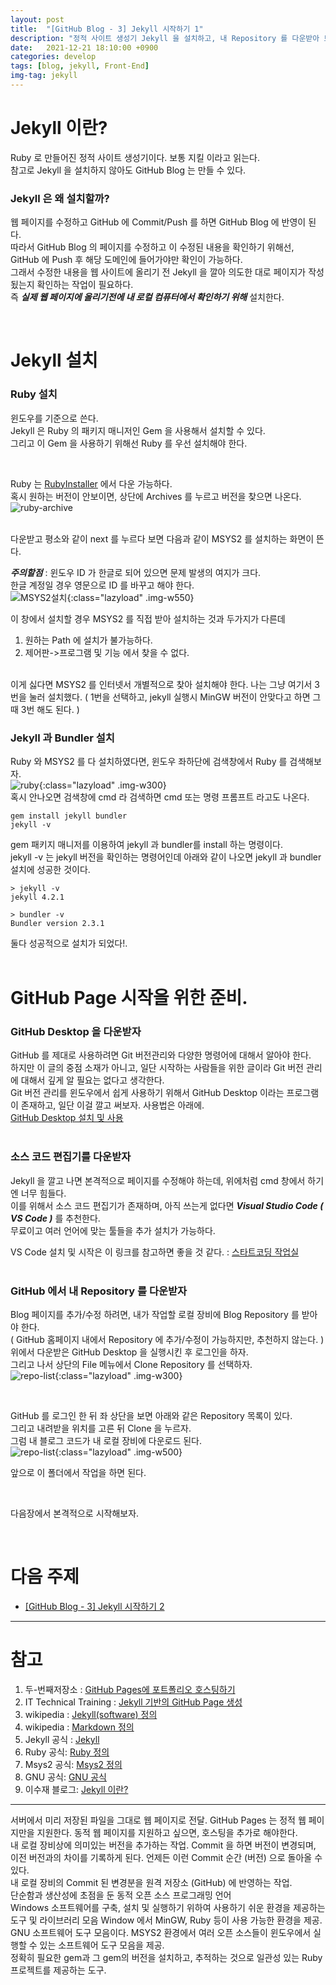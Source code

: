 ```yaml
---
layout: post
title:  "[GitHub Blog - 3] Jekyll 시작하기 1"
description: "정적 사이트 생성기 Jekyll 을 설치하고, 내 Repository 를 다운받아 보자."
date:   2021-12-21 18:10:00 +0900
categories: develop
tags: [blog, jekyll, Front-End]
img-tag: jekyll
---
```

 
# Jekyll 이란?
Ruby 로 만들어진 <span class="tooltip" id="id-1">정적 사이트</span> 생성기이다. 보통 지킬 이라고 읽는다.  
참고로 Jekyll 을 설치하지 않아도 GitHub Blog 는 만들 수 있다.  


### Jekyll 은 왜 설치할까?  
웹 페이지를 수정하고 GitHub 에 <span class="tooltip" id="id-2">Commit</span>/<span class="tooltip" id="id-3">Push</span> 를 하면 GitHub Blog 에 반영이 된다.  
따라서 GitHub Blog 의 페이지를 수정하고 이 수정된 내용을 확인하기 위해선,    
GitHub 에 Push 후 해당 도메인에 들어가야만 확인이 가능하다.  
그래서 수정한 내용을 웹 사이트에 올리기 전 Jekyll 을 깔아 의도한 대로 페이지가 작성됬는지 확인하는 작업이 필요하다.  
즉 ***실제 웹 페이지에 올리기전에 내 로컬 컴퓨터에서 확인하기 위해*** 설치한다.

<br>


# Jekyll 설치  

### Ruby 설치
윈도우를 기준으로 쓴다.  
Jekyll 은 <span class="tooltip" id="id-4">Ruby</span> 의 패키지 매니저인 Gem 을 사용해서 설치할 수 있다.  
그리고 이 Gem 을 사용하기 위해선 Ruby 를 우선 설치해야 한다.  

<br>

Ruby 는 [RubyInstaller][Ruby-install-link] 에서 다운 가능하다.  
혹시 원하는 버전이 안보이면, 상단에 Archives 를 누르고 버전을 찾으면 나온다.   
![ruby-archive](/assets/img/post-img/jekyll-start/ruby-archive.png)      
<br>

다운받고 평소와 같이 next 를 누르다 보면 다음과 같이 
<span class="tooltip" id="id-5">MSYS2</span> 를 설치하는 화면이 뜬다.  

***주의할점*** : 윈도우 ID 가 한글로 되어 있으면 문제 발생의 여지가 크다.  
한글 계정일 경우 영문으로 ID 를 바꾸고 해야 한다.  
![MSYS2설치](/assets/img/post-img/jekyll-start/msys2-install.png){:class="lazyload" .img-w550}    

이 창에서 설치할 경우 MSYS2 를 직접 받아 설치하는 것과 두가지가 다른데
1. 원하는 Path 에 설치가 불가능하다.
2. 제어판->프로그램 및 기능 에서 찾을 수 없다.

<br>
이게 싫다면 MSYS2 를 인터넷서 개별적으로 찾아 설치해야 한다.  
나는 그냥 여기서 3번을 눌러 설치했다.  
( 1번을 선택하고, jekyll 실행시 <span class="tooltip" id="id-6">MinGW</span> 버전이 안맞다고 하면 그때 3번 해도 된다. )  
<br>

### Jekyll 과 Bundler 설치
Ruby 와 MSYS2 를 다 설치하였다면, 윈도우 좌하단에 검색창에서 Ruby 를 검색해보자.  
![ruby](/assets/img/post-img/jekyll-start/cmd-ruby.png){:class="lazyload" .img-w300}    
혹시 안나오면 검색창에 cmd 라 검색하면 cmd 또는  명령 프롬프트 라고도 나온다.  
```
gem install jekyll bundler
jekyll -v
```
 gem 패키지 매니저를 이용하여 jekyll 과 <span class="tooltip" id="id-7">bundler</span>를 install 하는 명령이다.  
jekyll -v 는 jekyll 버전을 확인하는 명령어인데 아래와 같이 나오면 jekyll 과 bundler 설치에 성공한 것이다.  
```
> jekyll -v
jekyll 4.2.1

> bundler -v
Bundler version 2.3.1
```
둘다 성공적으로 설치가 되었다!.  
<br>

# GitHub Page 시작을 위한 준비.

### GitHub Desktop 을 다운받자  
GitHub 를 제대로 사용하려면 Git 버전관리와 다양한 명령어에 대해서 알아야 한다.  
하지만 이 글의 중점 소재가 아니고, 일단 시작하는 사람들을 위한 글이라 Git 버전 관리에 대해서 깊게 알 필요는 없다고 생각한다.  
Git 버전 관리를 윈도우에서 쉽게 사용하기 위해서 GitHub Desktop 이라는 프로그램이 존재하고, 일단 이걸 깔고 써보자. 사용법은 아래에.   
[GitHub Desktop 설치 및 사용][GitHub-Desktop-link]    
<br>

### 소스 코드 편집기를 다운받자  
Jekyll 을 깔고 나면 본격적으로 페이지를 수정해야 하는데, 위에처럼 cmd 창에서 하기엔 너무 힘들다.  
이를 위해서 소스 코드 편집기가 존재하며, 아직 쓰는게 없다면  ***Visual Studio Code ( VS Code )***  를 추천한다.  
무료이고 여러 언어에 맞는 툴들을 추가 설치가 가능하다.    

VS Code 설치 및 시작은 이 링크를 참고하면 좋을 것 같다. : [스타트코딩 작업실][스타트코딩 작업실-link]   
<br>


### GitHub 에서 내 Repository 를 다운받자
Blog 페이지를 추가/수정 하려면, 내가 작업할 로컬 장비에 Blog Repository 를 받아야 한다.    
( GitHub 홈페이지 내에서 Repository 에 추가/수정이 가능하지만, 추천하지 않는다. )   
위에서 다운받은 GitHub Desktop 을 실행시킨 후 로그인을 하자.  
그리고 나서 상단의 File 메뉴에서 Clone Repository 를 선택하자.   
![repo-list](/assets/img/post-img/jekyll-start/clone-repo.png){:class="lazyload" .img-w300}        

<br>

GitHub 를 로그인 한 뒤 좌 상단을 보면 아래와 같은 Repository 목록이 있다.  
그리고 내려받을 위치를 고른 뒤 Clone 을 누르자.  
그럼 내 블로그 코드가 내 로컬 장비에 다운로드 된다.  
![repo-list](/assets/img/post-img/jekyll-start/clone-repo2.png){:class="lazyload" .img-w500}  

앞으로 이 폴더에서 작업을 하면 된다.  
 
<br>


다음장에서 본격적으로 시작해보자.  

<br>

# 다음 주제
- [[GitHub Blog - 3] Jekyll 시작하기 2][jekyll-link2]
<hr>


# 참고
1. 두-번째저장소 : [GitHub Pages에 포트폴리오 호스팅하기][github-page-link]
2. IT Technical Training : [Jekyll 기반의 GitHub Page 생성][it-tech-link]
3. wikipedia : [Jekyll(software) 정의][jekyll-wiki-link]
4. wikipedia : [Markdown 정의][markdown-link]
5. Jekyll 공식 : [Jekyll][jekyll-link]
6. Ruby 공식: [Ruby 정의][Ruby-link]
7. Msys2 공식: [Msys2 정의][msys2-link]
8. GNU 공식: [GNU 공식][GNU-link]
9. 이수재 블로그: [Jekyll 이란?][이수재-link]

<hr>
<div class="tooltip-desc">
    <div class="tooltip-description" id="desc-1">
        서버에서 미리 저장된 파일을 그대로 웹 페이지로 전달.
        GitHub Pages 는 정적 웹 페이지만을 지원한다.
        동적 웹 페이지를 지원하고 싶으면, 호스팅을 추가로 해야한다.
    </div> 
    <div class="tooltip-description" id="desc-2">
    내 로컬 장비상에 의미있는 버전을 추가하는 작업. Commit 을 하면 버전이 변경되며, 이전 버전과의 차이를 기록하게 된다. 언제든 이런 Commit 순간 (버전) 으로 돌아올 수 있다.
    </div>
    <div class="tooltip-description" id="desc-3">
    내 로컬 장비의 Commit 된 변경분을 원격 저장소 (GitHub) 에 반영하는 작업.
    </div>
    <div class="tooltip-description" id="desc-4">
    단순함과 생산성에 초점을 둔 동적 오픈 소스 프로그래밍 언어
    </div>  
    <div class="tooltip-description" id="desc-5">
        Windows 소프트웨어를 구축, 설치 및 실행하기 위하여 사용하기 쉬운 환경을 제공하는 도구 및 라이브러리 모음
        Window 에서 MinGW, Ruby 등이 사용 가능한 환경을 제공.
        </div>
    <div class="tooltip-description" id="desc-6">
        GNU 소프트웨어 도구 모음이다. 
        MSYS2 환경에서 여러 오픈 소스들이 윈도우에서 실행할 수 있는 소프트웨어 도구 모음을 제공.
    </div> 
    <div class="tooltip-description" id="desc-7">
    정확히 필요한 gem과 그 gem의 버전을 설치하고, 추적하는 것으로 일관성 있는 Ruby 프로젝트를 제공하는 도구.
    </div>
</div>


[github-page-link]: https://shxrecord.tistory.com/203
[it-tech-link]: https://moon9342.github.io/jekyll-start
[markdown-link]: https://ko.wikipedia.org/wiki/%EB%A7%88%ED%81%AC%EB%8B%A4%EC%9A%B4
[jekyll-link]: https://jekyllrb.com/
[jekyll-wiki-link]: https://en.wikipedia.org/wiki/Jekyll_(software)
[Ruby-link]: https://www.ruby-lang.org/ko/
[Ruby-install-link]: https://rubyinstaller.org/downloads/
[스타트코딩 작업실-link]: https://startcoding0.tistory.com/9
[GitHub-Desktop-link]: https://boheeee.tistory.com/27
[이수재-link]: https://soojae.tistory.com/16
[msys2-link]: https://www.msys2.org/
[GNU-link]: http://korea.gnu.org/

[jekyll-link2]: /develop/2021/12/21/blog-start-jekyll2.html
